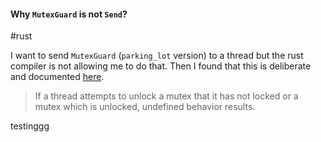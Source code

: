 
#### Why `MutexGuard` is not `Send`? 
#rust 

I want to send `MutexGuard` (`parking_lot` version) to a thread but the rust compiler is not allowing me to do that. Then I found that this is deliberate and documented [here](https://github.com/rust-lang/rust/issues/23465#issuecomment-82730326).
>If a thread attempts to unlock a mutex that it has not locked or a mutex which is unlocked, undefined behavior results.



testinggg
